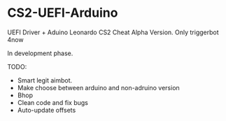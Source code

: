 # **CS2-UEFI-Arduino**

UEFI Driver + Aduino Leonardo CS2 Cheat
Alpha Version.
Only triggerbot 4now

In development phase.

TODO:

+ Smart legit aimbot.
+ Make choose between arduino and non-adruino version
+ Bhop
+ Clean code and fix bugs
+ Auto-update offsets
